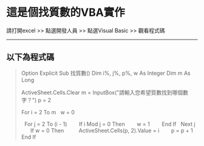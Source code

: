 # 這是個找質數的VBA實作
請打開excel >> 點選開發人員 >> 點選Visual Basic >> 觀看程式碼

---
以下為程式碼
---

>Option Explicit
>Sub 找質數()
>Dim i%, j%, p%, w As Integer
>Dim m As Long
>
>ActiveSheet.Cells.Clear
>m = InputBox("請輸入您希望質數找到哪個數字？")
>p = 2
>
>For i = 2 To m
>    w = 0
>    
>    For j = 2 To (i - 1)
>        If i Mod j = 0 Then
>        w = 1
>        End If
>    Next j
>    
>    If w = 0 Then  
>        ActiveSheet.Cells(p, 2).Value = i
>        p = p + 1
>    End If
